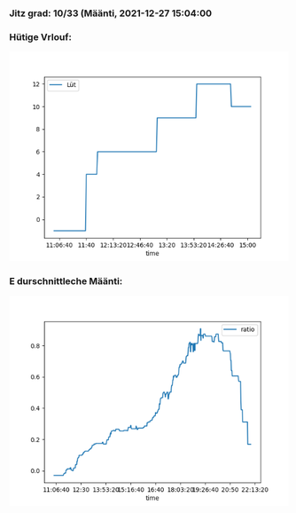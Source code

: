 ### Jitz grad: 10/33 (Määnti, 2021-12-27 15:04:00

### Hütige Vrlouf:
![Graph](Today.png)

### E durschnittleche Määnti:
![Graph](Määnti.png)